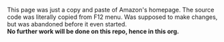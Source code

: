 This page was just a copy and paste of Amazon's homepage. The source code was literally copied from F12 menu. Was supposed to make changes, but was abandoned before it even started.     
**No further work will be done on this repo, hence in this org.**

